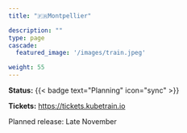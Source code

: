```yaml
---
title: "🇫🇷Montpellier"

description: ""
type: page
cascade:
  featured_image: '/images/train.jpeg'

weight: 55
---
```


**Status:** {{< badge text="Planning" icon="sync" >}}

**Tickets:** https://tickets.kubetrain.io

Planned release: Late November

<!--more-->
